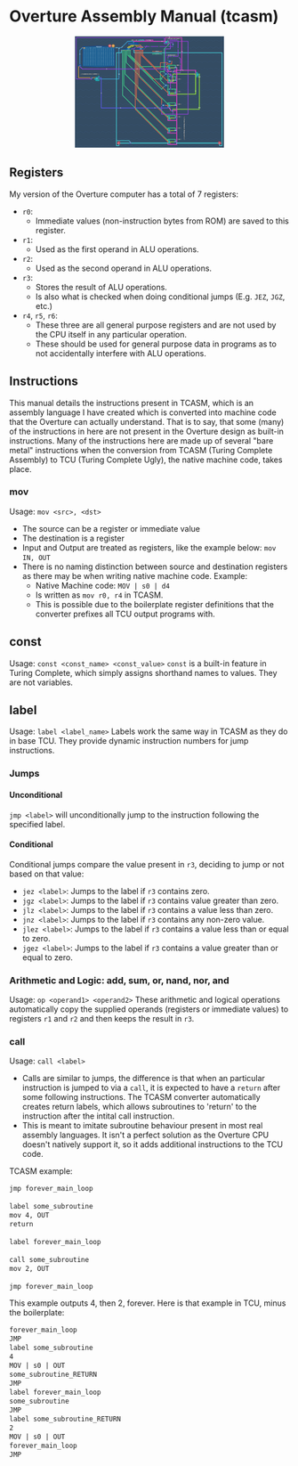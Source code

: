 # Overture Assembly Manual (tcasm)

<div align="center">
  <img src="./overture.png" height="200" />
</div>

## Registers
My version of the Overture computer has a total of 7 registers:
- `r0`:
    + Immediate values (non-instruction bytes from ROM) are saved to this register. 
- `r1`:
    + Used as the first operand in ALU operations.
- `r2`:
    + Used as the second operand in ALU operations.
- `r3`:
    + Stores the result of ALU operations.
    + Is also what is checked when doing conditional jumps (E.g. `JEZ`, `JGZ`, etc.)
- `r4`, `r5`, `r6`:
    + These three are all general purpose registers and are not used by the CPU itself in any particular operation.
    + These should be used for general purpose data in programs as to not accidentally interfere with ALU operations.

## Instructions

This manual details the instructions present in TCASM, which is an assembly language I have created which is converted into machine code that the Overture can actually understand. That is to say, that some (many) of the instructions in here are not present in the Overture design as built-in instructions. Many of the instructions here are made up of several "bare metal" instructions when the conversion from TCASM (Turing Complete Assembly) to TCU (Turing Complete Ugly), the native machine code, takes place. 

### mov
Usage: `mov <src>, <dst>`
- The source can be a register or immediate value
- The destination is a register
- Input and Output are treated as registers, like the example below:
`mov IN, OUT`
- There is no naming distinction between source and destination registers as there may be when writing native machine code. Example:
    + Native Machine code: `MOV | s0 | d4`
    + Is written as `mov r0, r4` in TCASM.
    + This is possible due to the boilerplate register definitions that the converter prefixes all TCU output programs with.

## const
Usage: `const <const_name> <const_value>`
`const` is a built-in feature in Turing Complete, which simply assigns shorthand names to values. They are not variables.

## label
Usage: `label <label_name>`
Labels work the same way in TCASM as they do in base TCU. They provide dynamic instruction numbers for jump instructions.

### Jumps
#### Unconditional
`jmp <label>` will unconditionally jump to the instruction following the specified label.
#### Conditional
Conditional jumps compare the value present in `r3`, deciding to jump or not based on that value:
- `jez <label>`: Jumps to the label if `r3` contains zero.
- `jgz <label>`: Jumps to the label if `r3` contains value greater than zero.
- `jlz <label>`: Jumps to the label if `r3` contains a value less than zero.
- `jnz <label>`: Jumps to the label if `r3` contains any non-zero value.
- `jlez <label>`: Jumps to the label if `r3` contains a value less than or equal to zero.
- `jgez <label>`: Jumps to the label if `r3` contains a value greater than or equal to zero.


### Arithmetic and Logic: add, sum, or, nand, nor, and
Usage: `op <operand1> <operand2>`
These arithmetic and logical operations automatically copy the supplied operands (registers or immediate values) to registers `r1` and `r2` and then keeps the result in `r3`.

### call
Usage: `call <label>`
- Calls are similar to jumps, the difference is that when an particular instruction is jumped to via a `call`, it is expected to have a `return` after some following instructions. The TCASM converter automatically creates return labels, which allows subroutines to 'return' to the instruction after the intital call instruction.
- This is meant to imitate subroutine behaviour present in most real assembly languages. It isn't a perfect solution as the Overture CPU doesn't natively support it, so it adds additional instructions to the TCU code.

TCASM example:
```
jmp forever_main_loop

label some_subroutine
mov 4, OUT
return

label forever_main_loop

call some_subroutine
mov 2, OUT

jmp forever_main_loop
```
This example outputs 4, then 2, forever.
Here is that example in TCU, minus the boilerplate:
```
forever_main_loop
JMP
label some_subroutine
4
MOV | s0 | OUT
some_subroutine_RETURN
JMP
label forever_main_loop
some_subroutine
JMP
label some_subroutine_RETURN
2
MOV | s0 | OUT
forever_main_loop
JMP
```